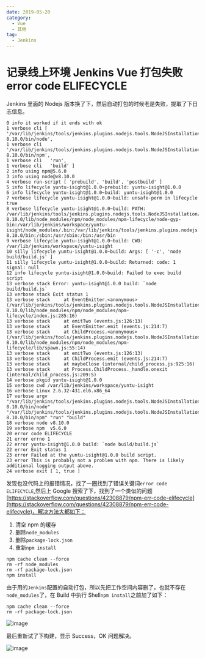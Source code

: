 ```yaml
---
date: 2019-05-20
category:
  - Vue
  - 其他
tag:
  - Jenkins
---
```


# 记录线上环境 Jenkins Vue 打包失败 error code ELIFECYCLE

Jenkins 里面的 Nodejs 版本换了下，然后自动打包的时候老是失败，提取了下日志信息。

<!-- more -->

```
0 info it worked if it ends with ok
1 verbose cli [ '/var/lib/jenkins/tools/jenkins.plugins.nodejs.tools.NodeJSInstallation/NODEJS-8.10.0/bin/node',
1 verbose cli   '/var/lib/jenkins/tools/jenkins.plugins.nodejs.tools.NodeJSInstallation/NODEJS-8.10.0/bin/npm',
1 verbose cli   'run',
1 verbose cli   'build' ]
2 info using npm@5.6.0
3 info using node@v8.10.0
4 verbose run-script [ 'prebuild', 'build', 'postbuild' ]
5 info lifecycle yuntu-isight@1.0.0~prebuild: yuntu-isight@1.0.0
6 info lifecycle yuntu-isight@1.0.0~build: yuntu-isight@1.0.0
7 verbose lifecycle yuntu-isight@1.0.0~build: unsafe-perm in lifecycle true
8 verbose lifecycle yuntu-isight@1.0.0~build: PATH: /var/lib/jenkins/tools/jenkins.plugins.nodejs.tools.NodeJSInstallation/NODEJS-8.10.0/lib/node_modules/npm/node_modules/npm-lifecycle/node-gyp-bin:/var/lib/jenkins/workspace/yuntu-isight/node_modules/.bin:/var/lib/jenkins/tools/jenkins.plugins.nodejs.tools.NodeJSInstallation/NODEJS-8.10.0/bin:/sbin:/usr/sbin:/bin:/usr/bin
9 verbose lifecycle yuntu-isight@1.0.0~build: CWD: /var/lib/jenkins/workspace/yuntu-isight
10 silly lifecycle yuntu-isight@1.0.0~build: Args: [ '-c', 'node build/build.js' ]
11 silly lifecycle yuntu-isight@1.0.0~build: Returned: code: 1  signal: null
12 info lifecycle yuntu-isight@1.0.0~build: Failed to exec build script
13 verbose stack Error: yuntu-isight@1.0.0 build: `node build/build.js`
13 verbose stack Exit status 1
13 verbose stack     at EventEmitter.<anonymous> (/var/lib/jenkins/tools/jenkins.plugins.nodejs.tools.NodeJSInstallation/NODEJS-8.10.0/lib/node_modules/npm/node_modules/npm-lifecycle/index.js:285:16)
13 verbose stack     at emitTwo (events.js:126:13)
13 verbose stack     at EventEmitter.emit (events.js:214:7)
13 verbose stack     at ChildProcess.<anonymous> (/var/lib/jenkins/tools/jenkins.plugins.nodejs.tools.NodeJSInstallation/NODEJS-8.10.0/lib/node_modules/npm/node_modules/npm-lifecycle/lib/spawn.js:55:14)
13 verbose stack     at emitTwo (events.js:126:13)
13 verbose stack     at ChildProcess.emit (events.js:214:7)
13 verbose stack     at maybeClose (internal/child_process.js:925:16)
13 verbose stack     at Process.ChildProcess._handle.onexit (internal/child_process.js:209:5)
14 verbose pkgid yuntu-isight@1.0.0
15 verbose cwd /var/lib/jenkins/workspace/yuntu-isight
16 verbose Linux 2.6.32-431.el6.x86_64
17 verbose argv "/var/lib/jenkins/tools/jenkins.plugins.nodejs.tools.NodeJSInstallation/NODEJS-8.10.0/bin/node" "/var/lib/jenkins/tools/jenkins.plugins.nodejs.tools.NodeJSInstallation/NODEJS-8.10.0/bin/npm" "run" "build"
18 verbose node v8.10.0
19 verbose npm  v5.6.0
20 error code ELIFECYCLE
21 error errno 1
22 error yuntu-isight@1.0.0 build: `node build/build.js`
22 error Exit status 1
23 error Failed at the yuntu-isight@1.0.0 build script.
23 error This is probably not a problem with npm. There is likely additional logging output above.
24 verbose exit [ 1, true ]

```

发现也没代码上的报错情况，找了一圈找到了错误关键词`error code ELIFECYCLE`,然后上 Google 搜索了下，找到了一个类似的问题[https://stackoverflow.com/questions/42308879/npm-err-code-elifecycle](https://stackoverflow.com/questions/42308879/npm-err-code-elifecycle)，解决方法大都如下：

1. 清空 npm 的缓存
2. 删除`node_modules`
3. 删除`package-lock.json`
4. 重新`npm install`

```shell
npm cache clean --force
rm -rf node_modules
rm -rf package-lock.json
npm install
```

由于用的`Jenkins`配置的自动打包，所以先把工作空间内容删了，也就不存在`node_modules`了，在 Build 中执行 Shell`npm install`之前加了如下：

```shell
npm cache clean --force
rm -rf package-lock.json
```

![image](https://image.liubing.me/2023/01/05/b0c56e89de7ce.jpg)

最后重新试了下构建，显示 Success，OK 问题解决。

![image](https://image.liubing.me/2023/01/05/456d58a6f0cfe.jpg)
